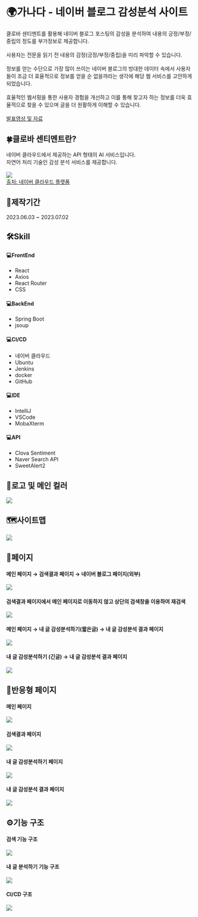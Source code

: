 <h1>🌍가나다 - 네이버 블로그 감성분석 사이트</h1>
클로바 센티멘트를 활용해 네이버 블로그 포스팅의 감성을 분석하여 내용의 긍정/부정/중립의 정도를 부가정보로 제공합니다. <br><br>
사용자는 전문을 읽기 전 내용의 감정(긍정/부정/중립)을 미리 파악할 수 있습니다. <br><br>
정보를 얻는 수단으로 가장 많이 쓰이는 네이버 블로그의 방대한 데이터 속에서 사용자들이 조금 더 효율적으로 정보를 얻을 순 없을까라는 생각에 해당 웹 서비스를 고안하게 되었습니다. <br><br>
효율적인 웹서핑을 통한 사용자 경험을 개선하고 이를 통해 찾고자 하는 정보를 더욱 효율적으로 찾을 수 있으며 글을 더 원활하게 이해할 수 있습니다.<br><br>
<a href='https://ncamp.magicecole.com/Home/Project/4480c10f-c185-4d68-a1bf-74d440d655cf?page=1&groupId=0'>발표영상 및 자료</a>

<h2>🍀클로바 센티멘트란?</h2>
네이버 클라우드에서 제공하는 API 형태의 AI 서비스입니다. <br>
자연어 처리 기술인 감성 분석 서비스를 제공합니다. <br><br>
<img src='https://github.com/Nyoungsun/GANADA/assets/121652746/428235b1-fd6c-4e4c-8ddb-0cae2ea710d4'> <br>
<a href='https://www.ncloud.com/product/aiService/clovaSentiment'>출처: 네이버 클라우드 플랫폼</a>

<h2>📆제작기간</h2>
2023.06.03 ~ 2023.07.02

<h2>🛠Skill</h2>

<h4>💻FrontEnd</h4>
<ul>
<li>React</li>
<li>Axios</li>
<li>React Router</li> 
<li>CSS</li>
</ul>

<h4>💻BackEnd</h4>
<ul>
<li>Spring Boot</li>
<li>jsoup</li>
</ul>

<h4>💻CI/CD</h4>
<ul>
<li>네이버 클라우드</li>
<li>Ubuntu</li>
<li>Jenkins</li>
<li>docker</li>
<li>GitHub</li>
</ul>

<h4>💻IDE</h4>
<ul>
<li>IntelliJ</li>
<li>VSCode</li>
<li>MobaXterm</li>
</ul>

<h4>💻API</h4>
<ul>
<li>Clova Sentiment</li>
<li>Naver Search API</li>
<li>SweetAlert2</li>
</ul>

<h2>🎨로고 및 메인 컬러</h2>
<img src='https://github.com/Nyoungsun/GANADA/assets/121652746/5f8e3b57-9273-44e4-92da-93e73247c98e'>

<h2>🗺️사이트맵</h2>
<img src='https://github.com/Nyoungsun/GANADA/assets/121652746/b9b7b64f-c7e5-4b12-b426-26cec877d82c'>

<h2>📄페이지</h2>
<h4>메인 페이지 → 검색결과 페이지 → 네이버 블로그 페이지(외부)</h4>
<img src='https://github.com/Nyoungsun/GANADA/assets/121652746/0d68ac03-874b-4c9d-b486-671e28ec33d7'>
<h4>검색결과 페이지에서 메인 페이지로 이동하지 않고 상단의 검색창을 이용하여 재검색</h4>
<img src='https://github.com/Nyoungsun/GANADA/assets/121652746/b2b41a8b-8126-4e5d-9acc-aba908709299'>
<h4>메인 페이지 → 내 글 감성분석하기(짧은글) → 내 글 감성분석 결과 페이지</h4>
<img src='https://github.com/Nyoungsun/GANADA/assets/121652746/9776a68b-b9cd-4082-94e3-d7f32b8d88d7'>
<h4>내 글 감성분석하기 (긴글) → 내 글 감성분석 결과 페이지</h4>
<img src='https://github.com/Nyoungsun/GANADA/assets/121652746/d44f24b4-cd90-4142-9830-738fc7133d4d'>

<h2>📄반응형 페이지</h2>
<h4>메인 페이지</h4>
<img src='https://github.com/Nyoungsun/GANADA/assets/121652746/7be832b1-b630-4fd1-ab19-051e71777151'>
<h4>검색결과 페이지</h4>
<img src='https://github.com/Nyoungsun/GANADA/assets/121652746/62db32e9-ceb1-4d95-b2f7-9f700a9aa87c'>
<h4>내 글 감성분석하기 페이지</h4>
<img src='https://github.com/Nyoungsun/GANADA/assets/121652746/175fcfbe-0915-4d09-bbad-7dd8537fe059'>
<h4>내 글 감성분석 결과 페이지</h4>
<img src='https://github.com/Nyoungsun/GANADA/assets/121652746/827b0f5b-2fda-4e08-adaf-1a6a1b83fb31'>

<h2>⚙️기능 구조</h2>
<h4>검색 기능 구조</h4>
<img src='https://github.com/Nyoungsun/GANADA/assets/121652746/4341dc14-eb31-4d37-bb62-d9dd990bd77e'>
<h4>내 글 분석하기 기능 구조</h4>
<img src='https://github.com/Nyoungsun/GANADA/assets/121652746/cff9d5b4-81a9-4213-8356-6763f23fc064'>
<h4>CI/CD 구조</h4>
<img src='https://github.com/Nyoungsun/GANADA/assets/121652746/0eaf6619-e6c6-48f0-a0f3-b84f38a92147'>
